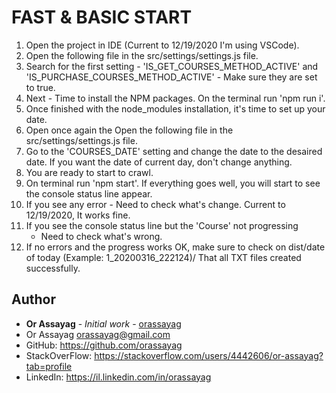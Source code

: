 FAST & BASIC START
==================
1. Open the project in IDE (Current to 12/19/2020 I'm using VSCode).
2. Open the following file in the src/settings/settings.js file.
3. Search for the first setting - 'IS_GET_COURSES_METHOD_ACTIVE' and 'IS_PURCHASE_COURSES_METHOD_ACTIVE' - Make sure they are set to true.
4. Next - Time to install the NPM packages. On the terminal run 'npm run i'.
5. Once finished with the node_modules installation, it's time to set up your date.
6. Open once again the Open the following file in the src/settings/settings.js file.
7. Go to the 'COURSES_DATE' setting and change the date to the desaired date. If you want the date of current day, don't change anything.
8. You are ready to start to crawl.
9. On terminal run 'npm start'. If everything goes well, you will start to see
	the console status line appear.
10. If you see any error - Need to check what's change. Current to 12/19/2020,
	It works fine.
11. If you see the console status line but the 'Course' not progressing
	- Need to check what's wrong.
12. If no errors and the progress works OK, make sure to check on
    dist/date of today (Example: 1_20200316_222124)/ That all TXT
	files created successfully.

## Author

* **Or Assayag** - *Initial work* - [orassayag](https://github.com/orassayag)
* Or Assayag <orassayag@gmail.com>
* GitHub: https://github.com/orassayag
* StackOverFlow: https://stackoverflow.com/users/4442606/or-assayag?tab=profile
* LinkedIn: https://il.linkedin.com/in/orassayag